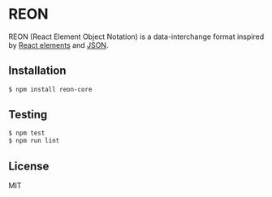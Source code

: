 # REON

REON (React Element Object Notation) is a data-interchange format inspired by [React elements](https://facebook.github.io/react/docs/glossary.html#react-elements) and [JSON](http://www.json.org).

## Installation

```sh
$ npm install reon-core
```

## Testing

```sh
$ npm test
$ npm run lint
```

## License

MIT
